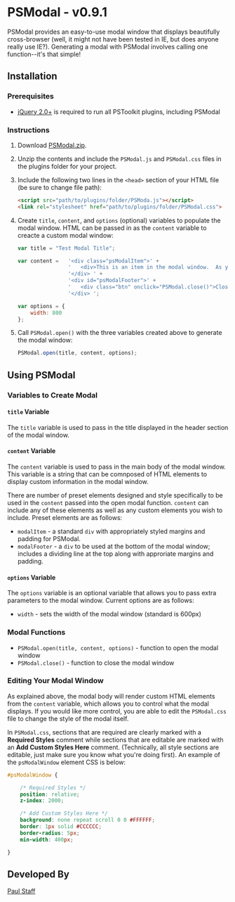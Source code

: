 PSModal - v0.9.1
================

PSModal provides an easy-to-use modal window that displays beautifully cross-browser (well, it might not have been tested in IE, but does anyone really use IE?).  Generating a modal with PSModal involves calling one function--it's that simple!


Installation
------------


### Prerequisites

- [jQuery 2.0+](http://jquery.com) is required to run all PSToolkit plugins, including PSModal

### Instructions

1. Download [PSModal.zip](http://paulstaff.com/random/PSToolkit/PSModal/PSModal.zip).
2. Unzip the contents and include the `PSModal.js` and `PSModal.css` files in the plugins folder for your project.
3. Include the following two lines in the `<head>` section of your HTML file (be sure to change file path):

	```HTML
	<script src="path/to/plugins/folder/PSModa.js"></script>
	<link rel="stylesheet" href="path/to/plugins/folder/PSModal.css">
	```

4. Create `title`, `content`, and `options` (optional) variables to populate the modal window.  HTML can be passed in as the `content` variable to creacte a custom modal window:

	```Javascript
	var title = "Test Modal Title";

   	var content =  	'<div class="psModalItem">' +
                 	'   <div>This is an item in the modal window.  As you can see, the modal window retains CSS styles present in your project, such as font and HTML elements like the button below.</div>' +
                  	'</div> ' +
                 	'<div id="psModalFooter">' +
               		'   <div class="btn" onclick="PSModal.close()">Close Modal</div>' +
            		'</div> ';

 	var options = {
   		width: 800
 	};
	```

5. Call `PSModal.open()` with the three variables created above to generate the modal window:

	```Javascript
	PSModal.open(title, content, options);
	```


Using PSModal
-------------


### Variables to Create Modal

#### `title` Variable

The `title` variable is used to pass in the title displayed in the header section of the modal window.

#### `content` Variable

The `content` variable is used to pass in the main body of the modal window.  This variable is a string that can be comnposed of HTML elements to display custom information in the modal window.

There are number of preset elements designed and style specifically to be used in the `content` passed into the open modal function.  `content` can include any of these elements as well as any custom elements you wish to include.  Preset elements are as follows:

- `modalItem` - a standard `div` with appropriately styled margins and padding for PSModal.
- `modalFooter` - a `div` to be used at the bottom of the modal window; includes a dividing line at the top along with approriate margins and padding.

#### `options` Variable

The `options` variable is an optional variable that allows you to pass extra parameters to the modal window.  Current options are as follows:

- `width` - sets the width of the modal window (standard is 600px)


### Modal Functions

- `PSModal.open(title, content, options)` - function to open the modal window
- `PSModal.close()` - function to close the modal window


### Editing Your Modal Window

As explained above, the modal body will render custom HTML elements from the `content` variable, which allows you to control what the modal displays.  If you would like more control, you are able to edit the `PSModal.css` file to change the style of the modal itself.

In `PSModal.css`, sections that are required are clearly marked with a **Required Styles** comment while sections that are editable are marked with an **Add Custom Styles Here** comment.  (Technically, all style sections are editable, just make sure you know what you're doing first).  An example of the `psModalWindow` element CSS is below:

```CSS
#psModalWindow {

   	/* Required Styles */
   	position: relative;
   	z-index: 2000;

   	/* Add Custom Styles Here */
   	background: none repeat scroll 0 0 #FFFFFF;
   	border: 1px solid #CCCCCC;
   	border-radius: 5px;
   	min-width: 400px;

}
```


Developed By
------------

[Paul Staff](http://paulstaff.com)